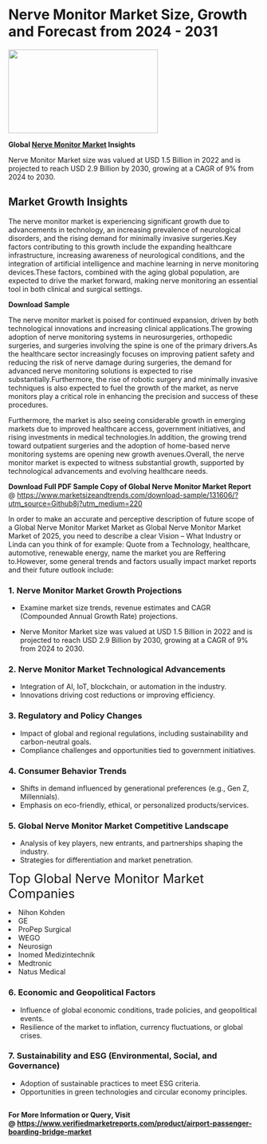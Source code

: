 <H1>Nerve Monitor Market Size, Growth and Forecast from 2024 - 2031</H1><img class="aligncenter size-medium wp-image-584254" src="https://thirdeyenews.in/wp-content/uploads/2024/09/Global-Market-Research-300x168.jpeg" alt="" width="300" height="168" /><p><strong>Global&nbsp;<a href="https://www.marketsizeandtrends.com/download-sample/131606/?utm_source=Github8j?utm_medium=220">Nerve Monitor Market</a> Insights</strong></p><p>Nerve Monitor Market size was valued at USD 1.5 Billion in 2022 and is projected to reach USD 2.9 Billion by 2030, growing at a CAGR of 9% from 2024 to 2030.</p><p><h2>Market Growth Insights</h2> <p>The nerve monitor market is experiencing significant growth due to advancements in technology, an increasing prevalence of neurological disorders, and the rising demand for minimally invasive surgeries.Key factors contributing to this growth include the expanding healthcare infrastructure, increasing awareness of neurological conditions, and the integration of artificial intelligence and machine learning in nerve monitoring devices.These factors, combined with the aging global population, are expected to drive the market forward, making nerve monitoring an essential tool in both clinical and surgical settings.</p> <p><strong>Download Sample</strong></p> <p>The nerve monitor market is poised for continued expansion, driven by both technological innovations and increasing clinical applications.The growing adoption of nerve monitoring systems in neurosurgeries, orthopedic surgeries, and surgeries involving the spine is one of the primary drivers.As the healthcare sector increasingly focuses on improving patient safety and reducing the risk of nerve damage during surgeries, the demand for advanced nerve monitoring solutions is expected to rise substantially.Furthermore, the rise of robotic surgery and minimally invasive techniques is also expected to fuel the growth of the market, as nerve monitors play a critical role in enhancing the precision and success of these procedures.</p> <p>Furthermore, the market is also seeing considerable growth in emerging markets due to improved healthcare access, government initiatives, and rising investments in medical technologies.In addition, the growing trend toward outpatient surgeries and the adoption of home-based nerve monitoring systems are opening new growth avenues.Overall, the nerve monitor market is expected to witness substantial growth, supported by technological advancements and evolving healthcare needs.</p> <p><span class=""><strong>Download Full PDF Sample Copy of Global Nerve Monitor Market Report</strong> @ <a href="https://www.marketsizeandtrends.com/download-sample/131606/?utm_source=Github8j?utm_medium=220" target="_blank">https://www.marketsizeandtrends.com/download-sample/131606/?utm_source=Github8j?utm_medium=220</a></span></p><p>In order to make an accurate and perceptive description of future scope of a Global&nbsp;Nerve Monitor Market Market as Global&nbsp;Nerve Monitor Market Market of 2025, you need to describe a clear Vision &ndash; What Industry or Linda can you think of for example: Quote from a Technology, healthcare, automotive, renewable energy, name the market you are Reffering to.However, some general trends and factors usually impact market reports and their future outlook include:</p><h3>1.&nbsp;<strong>Nerve Monitor Market Growth Projections</strong></h3><ul><li>Examine market size trends, revenue estimates and CAGR (Compounded Annual Growth Rate) projections.</li><li><p>Nerve Monitor Market size was valued at USD 1.5 Billion in 2022 and is projected to reach USD 2.9 Billion by 2030, growing at a CAGR of 9% from 2024 to 2030.</p></li></ul><h3>2.&nbsp;<strong>Nerve Monitor Market Technological Advancements</strong></h3><ul><li>Integration of AI, IoT, blockchain, or automation in the industry.</li><li>Innovations driving cost reductions or improving efficiency.</li></ul><h3>3.&nbsp;<strong>Regulatory and Policy Changes</strong></h3><ul><li>Impact of global and regional regulations, including sustainability and carbon-neutral goals.</li><li>Compliance challenges and opportunities tied to government initiatives.</li></ul><h3>4.&nbsp;<strong>Consumer Behavior Trends</strong></h3><ul><li>Shifts in demand influenced by generational preferences (e.g., Gen Z, Millennials).</li><li>Emphasis on eco-friendly, ethical, or personalized products/services.</li></ul><h3>5.&nbsp;<strong>Global Nerve Monitor Market Competitive Landscape</strong></h3><ul><li>Analysis of key players, new entrants, and partnerships shaping the industry.</li><li>Strategies for differentiation and market penetration.</li></ul><p data-pm-slice="1 1 []"><span style="color: inherit; font-family: inherit; font-size: 25px;">Top Global Nerve Monitor Market Companies</span></p><div class="" data-test-id=""><p><li>Nihon Kohden</li><li> GE</li><li> ProPep Surgical</li><li> WEGO</li><li> Neurosign</li><li> Inomed Medizintechnik</li><li> Medtronic</li><li> Natus Medical</li></p></div><h3>6.&nbsp;<strong>Economic and Geopolitical Factors</strong></h3><ul><li>Influence of global economic conditions, trade policies, and geopolitical events.</li><li>Resilience of the market to inflation, currency fluctuations, or global crises.</li></ul><h3>7.&nbsp;<strong>Sustainability and ESG (Environmental, Social, and Governance)</strong></h3><ul><li>Adoption of sustainable practices to meet ESG criteria.</li><li>Opportunities in green technologies and circular economy principles.</li></ul><h2><strong style="font-size: 14px;">For More Information or Query, Visit @&nbsp;</strong><a style="background-color: #ffffff; font-size: 14px;" href="https://www.marketsizeandtrends.com/report/nerve-monitor-market/" target="_blank">https://www.verifiedmarketreports.com/product/airport-passenger-boarding-bridge-market</a></h2>